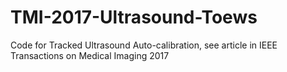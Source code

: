 # TMI-2017-Ultrasound-Toews
Code for Tracked Ultrasound Auto-calibration, see article in IEEE Transactions on Medical Imaging 2017
